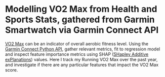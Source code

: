 # Modelling VO2 Max from Health and Sports Stats, gathered from Garmin Smartwatch via Garmin Connect API
[VO2 Max](https://en.wikipedia.org/wiki/VO2_max) can be an indicator of overall aerobic fitness level. Using the [Garmin Connect Python API](https://pypi.org/project/garminconnect/0.1.16/), gather relevant metrics, fit to regression model and inspect feature importance metrics using SHAP ([SHapley Additive exPlanations](https://christophm.github.io/interpretable-ml-book/shapley.html)) values. Here I track my Running VO2 Max over the past year, and investigate if there are any particular features that impact the VO2 Max score.